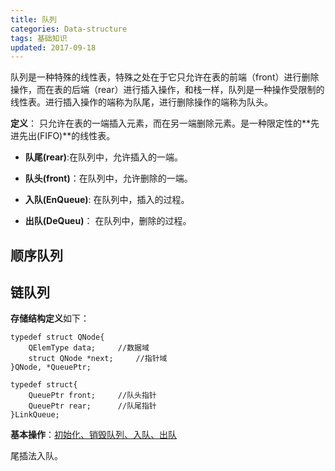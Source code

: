 ```yaml
---
title: 队列
categories: Data-structure
tags: 基础知识
updated: 2017-09-18
---
```


队列是一种特殊的线性表，特殊之处在于它只允许在表的前端（front）进行删除操作，而在表的后端（rear）进行插入操作，和栈一样，队列是一种操作受限制的线性表。进行插入操作的端称为队尾，进行删除操作的端称为队头。

**定义**： 只允许在表的一端插入元素，而在另一端删除元素。是一种限定性的**先进先出(FIFO)**的线性表。

+ **队尾(rear)**:在队列中，允许插入的一端。

+ **队头(front)**：在队列中，允许删除的一端。

+ **入队(EnQueue)**: 在队列中，插入的过程。

+ **出队(DeQueu)**： 在队列中，删除的过程。


## 顺序队列 ##

## 链队列 ##

**存储结构定义**如下：

	typedef struct QNode{
		QElemType data;		//数据域
		struct QNode *next;		//指针域
	}QNode, *QueuePtr;

	typedef struct{
		QueuePtr front; 	//队头指针
		QueuePtr rear;		//队尾指针
	}LinkQueue;

**基本操作**：[初始化、销毁队列、入队、出队]()

尾插法入队。

